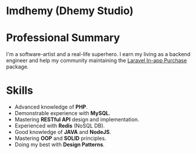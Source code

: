 # Imdhemy (Dhemy Studio)

# Professional Summary
I'm a software-artist and a real-life superhero. I earn my living as a backend engineer and help my community
 maintaining the [Laravel In-app Purchase](https://github.com/imdhemy/laravel-in-app-purchases) package.

# Skills
* Advanced knowledge of **PHP**.
* Demonstrable experience with **MySQL**.
* Mastering **RESTful API** design and implementation.
* Experienced with **Redis** (NoSQL DB).
* Good knowledge of **JAVA** and **NodeJS**.
* Mastering **OOP** and **SOLID** principles.
* Doing my best with **Design Patterns**.

